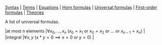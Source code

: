 [Syntax](syntaxs.md) | [Terms](terms.md) | [Equations](equations.md) | [Horn formulas](horn_formulas.md) | [Universal formulas](universal_formulas.md) | [First-order formulas](first-order_formulas.md) | [Theories](theories.md)

A list of universal formulas.

|at most $n$ elements  |$\forall x_0,\ldots,x_n\ (x_0=x_1\text{ or }x_0=x_2\text{ or }\ldots\text{ or }x_{n-1}=x_n)$  |
|integral  |$\forall x,y\ (x*y=0\implies x=0\text{ or }y=0)$  |